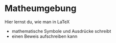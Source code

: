 # Matheumgebung

Hier lernst du, wie man in LaTeX

- mathematische Symbole und Ausdrücke schreibt
- einen Beweis aufschreiben kann
